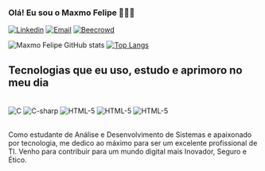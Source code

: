 
### Olá! Eu sou o Maxmo Felipe 🙋🏻‍♂️

[![Linkedin](https://img.shields.io/badge/LinkedIn-0077B5?style=for-the-badge&logo=linkedin&logoColor=white)](https://www.linkedin.com/in/maxmo-ferreira/)
[![Email](https://img.shields.io/badge/Gmail-D14836?style=for-the-badge&logo=gmail&logoColor=white)](mailto:maxmoferreira@gmail.com)
[![Beecrowd](https://img.shields.io/badge/beecrowd-993399?style=for-the-badge&logo=Becrowd&logoColor=white)](https://judge.beecrowd.com/pt/profile/963794)


![Maxmo Felipe GitHub stats](https://github-readme-stats.vercel.app/api?username=Maxmo-Felipe&show_icons=true&theme=merko)
[![Top Langs](https://github-readme-stats.vercel.app/api/top-langs/?username=Maxmo-Felipe)](https://github.com/anuraghazra/github-readme-stats)

## Tecnologias que eu uso, estudo e aprimoro no meu dia

<div style="display: inline_block"><br/>
    <img align="center" alt="C" src="https://img.shields.io/badge/C-00599C?style=for-the-badge&logo=c&logoColor=white" />
    <img align="center" alt="C-sharp" src="https://img.shields.io/badge/C%23-5C2D91?style=for-the-badge&logo=c-sharp&logoColor=white"/>
    <img align="center" alt="HTML-5" src="https://img.shields.io/badge/HTML5-E34F26?style=for-the-badge&logo=html5&logoColor=white"/>
    <img align="center" alt="HTML-5" src="https://img.shields.io/badge/CSS3-1572B6?style=for-the-badge&logo=css3&logoColor=white"/>
    <img align="center" alt="HTML-5" src="https://img.shields.io/badge/JavaScript-F7DF1E?style=for-the-badge&logo=javascript&logoColor=black"/>
</div><br/>

Como estudante de Análise e Desenvolvimento de Sistemas e apaixonado por tecnologia, me dedico ao máximo para ser um excelente profissional de TI. Venho para contribuir para um mundo digital mais Inovador, Seguro e Ético.
